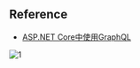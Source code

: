 ## Reference
* [ASP.NET Core中使用GraphQL](https://www.cnblogs.com/lwqlun/p/9907127.html)

![1](https://img2018.cnblogs.com/blog/65831/201811/65831-20181105072938212-1915933507.jpg)